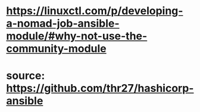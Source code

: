 # https://linuxctl.com/p/developing-a-nomad-job-ansible-module/#why-not-use-the-community-module
# source: https://github.com/thr27/hashicorp-ansible